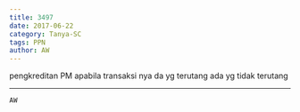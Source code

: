 ```yaml
---
title: 3497
date: 2017-06-22
category: Tanya-SC
tags: PPN
author: AW
---
```


pengkreditan PM apabila transaksi nya da yg terutang ada yg tidak terutang

---



`AW`
